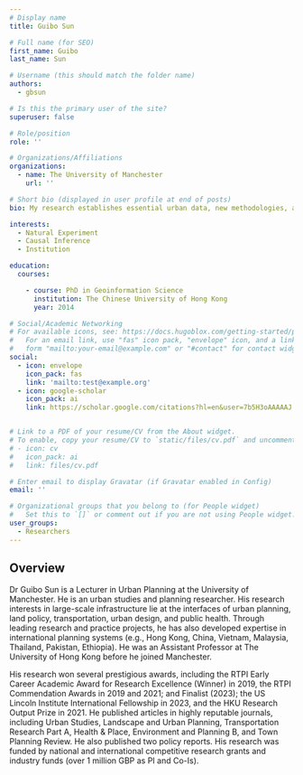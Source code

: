 ```yaml
---
# Display name
title: Guibo Sun

# Full name (for SEO)
first_name: Guibo
last_name: Sun

# Username (this should match the folder name)
authors:
  - gbsun

# Is this the primary user of the site?
superuser: false

# Role/position
role: ''

# Organizations/Affiliations
organizations:
  - name: The University of Manchester
    url: ''

# Short bio (displayed in user profile at end of posts)
bio: My research establishes essential urban data, new methodologies, and causal evidence to extend the scientific understanding of the institutions and outcomes of large-scale interventions, contributing to healthy, equitable, and sustainable cities. 

interests:
  - Natural Experiment
  - Causal Inference
  - Institution

education:
  courses:

    - course: PhD in Geoinformation Science
      institution: The Chinese University of Hong Kong
      year: 2014

# Social/Academic Networking
# For available icons, see: https://docs.hugoblox.com/getting-started/page-builder/#icons
#   For an email link, use "fas" icon pack, "envelope" icon, and a link in the
#   form "mailto:your-email@example.com" or "#contact" for contact widget.
social:
  - icon: envelope
    icon_pack: fas
    link: 'mailto:test@example.org'
  - icon: google-scholar
    icon_pack: ai
    link: https://scholar.google.com/citations?hl=en&user=7b5H3oAAAAAJ


# Link to a PDF of your resume/CV from the About widget.
# To enable, copy your resume/CV to `static/files/cv.pdf` and uncomment the lines below.
# - icon: cv
#   icon_pack: ai
#   link: files/cv.pdf

# Enter email to display Gravatar (if Gravatar enabled in Config)
email: ''

# Organizational groups that you belong to (for People widget)
#   Set this to `[]` or comment out if you are not using People widget.
user_groups:
  - Researchers
---
```


## Overview
Dr Guibo Sun is a Lecturer in Urban Planning at the University of Manchester. He is an urban studies and planning researcher. His research interests in large-scale infrastructure lie at the interfaces of urban planning, land policy, transportation, urban design, and public health. Through leading research and practice projects, he has also developed expertise in international planning systems (e.g., Hong Kong, China, Vietnam, Malaysia, Thailand, Pakistan, Ethiopia). He was an Assistant Professor at The University of Hong Kong before he joined Manchester.

His research won several prestigious awards, including the RTPI Early Career Academic Award for Research Excellence (Winner) in 2019, the RTPI Commendation Awards in 2019 and 2021; and Finalist (2023); the US Lincoln Institute International Fellowship in 2023, and the HKU Research Output Prize in 2021. He published articles in highly reputable journals, including Urban Studies, Landscape and Urban Planning, Transportation Research Part A, Health & Place, Environment and Planning B, and Town Planning Review. He also published two policy reports. His research was funded by national and international competitive research grants and industry funds (over 1 million GBP as PI and Co-Is).